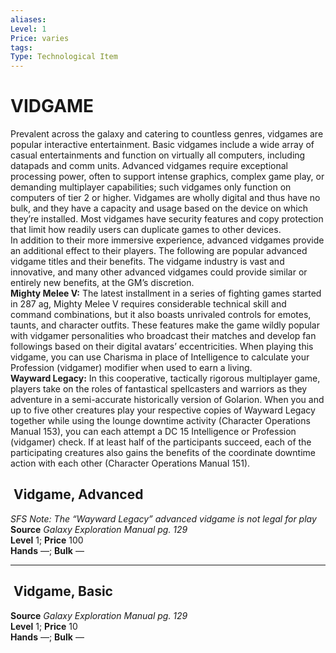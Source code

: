 ```yaml
---
aliases: 
Level: 1
Price: varies 
tags: 
Type: Technological Item
---
```


# VIDGAME

Prevalent across the galaxy and catering to countless genres, vidgames are popular interactive entertainment. Basic vidgames include a wide array of casual entertainments and function on virtually all computers, including datapads and comm units. Advanced vidgames require exceptional processing power, often to support intense graphics, complex game play, or demanding multiplayer capabilities; such vidgames only function on computers of tier 2 or higher. Vidgames are wholly digital and thus have no bulk, and they have a capacity and usage based on the device on which they’re installed. Most vidgames have security features and copy protection that limit how readily users can duplicate games to other devices.  
In addition to their more immersive experience, advanced vidgames provide an additional effect to their players. The following are popular advanced vidgame titles and their benefits. The vidgame industry is vast and innovative, and many other advanced vidgames could provide similar or entirely new benefits, at the GM’s discretion.  
**Mighty Melee V:** The latest installment in a series of fighting games started in 287 ag, Mighty Melee V requires considerable technical skill and command combinations, but it also boasts unrivaled controls for emotes, taunts, and character outfits. These features make the game wildly popular with vidgamer personalities who broadcast their matches and develop fan followings based on their digital avatars’ eccentricities. When playing this vidgame, you can use Charisma in place of Intelligence to calculate your Profession (vidgamer) modifier when used to earn a living.  
**Wayward Legacy:** In this cooperative, tactically rigorous multiplayer game, players take on the roles of fantastical spellcasters and warriors as they adventure in a semi-accurate historically version of Golarion. When you and up to five other creatures play your respective copies of Wayward Legacy together while using the lounge downtime activity (Character Operations Manual 153), you can each attempt a DC 15 Intelligence or Profession (vidgamer) check. If at least half of the participants succeed, each of the participating creatures also gains the benefits of the coordinate downtime action with each other (Character Operations Manual 151).  

##  Vidgame, Advanced

_SFS Note: The “Wayward Legacy” advanced vidgame is not legal for play_  
**Source** _Galaxy Exploration Manual pg. 129_  
**Level** 1; **Price** 100  
**Hands** —; **Bulk** —

---

##  Vidgame, Basic

**Source** _Galaxy Exploration Manual pg. 129_  
**Level** 1; **Price** 10  
**Hands** —; **Bulk** —
